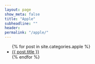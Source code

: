 ```yaml
---
layout: page
show_meta: false
title: "Apple"
subheadline: ""
header:
permalink: "/apple/"
---
```

<ul>
    {% for post in site.categories.apple %}
    <li><a href="{{ site.url }}{{ site.baseurl }}{{ post.url }}">{{ post.title }}</a></li>
    {% endfor %}
</ul>
